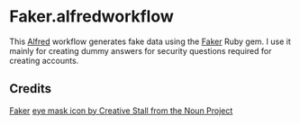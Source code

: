 # Faker.alfredworkflow

This [Alfred](https://www.alfredapp.com/) workflow generates fake data using
the [Faker](https://github.com/stympy/faker) Ruby gem. I use it mainly for
creating dummy answers for security questions required for creating accounts.

## Credits

[Faker](https://github.com/stympy/faker)
[eye mask icon by Creative Stall from the Noun
Project](https://thenounproject.com/term/eye-mask/178273/)
